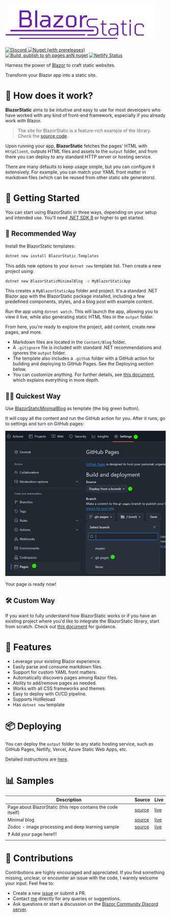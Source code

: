 ﻿# <img id="imglogo" src="./BlazorStaticWebsite/wwwroot/imgs/logo.png" alt="blazor static">



[![Discord](https://img.shields.io/discord/798312431893348414?style=flat&logo=discord&logoColor=white&label=Blazor%20Community%2F%23BlazorStatic&labelColor=5865f2&color=gray)
](https://discord.gg/DsAXsMuEbx)
[![Nuget (with prereleases)](https://img.shields.io/nuget/vpre/BlazorStatic)](https://www.nuget.org/packages/BlazorStatic/)
[![Build, publish to gh pages anN nuget](https://github.com/tesar-tech/BlazorStatic/actions/workflows/publish-to-ghpages-and-nuget.yml/badge.svg)](https://github.com/tesar-tech/BlazorStatic/actions/workflows/publish-to-ghpages-and-nuget.yml)
[![Netlify Status](https://api.netlify.com/api/v1/badges/4fa2c17a-6385-4cc6-9919-e32c134175d9/deploy-status)](https://app.netlify.com/sites/blazorstatic/deploys)


Harness the power of [Blazor](https://dotnet.microsoft.com/en-us/apps/aspnet/web-apps/blazor) to craft static websites.

Transform your Blazor app into a static site.

# 🔧 How does it work?

**BlazorStatic** aims to be intuitive and easy to use for most developers who have worked with any kind of front-end framework, especially if you already work with Blazor.

> The site for BlazorStatic is a feature-rich example of the library. Check the [source code](https://github.com/tesar-tech/BlazorStatic/tree/master/BlazorStaticWebsite). 

Upon running your app, **BlazorStatic** fetches the pages' HTML with `HttpClient`, outputs HTML files and assets to the `output` folder, and from there you can deploy to any standard HTTP server or hosting service.

There are many defaults to keep usage simple, but you can configure it extensively. For example, you can match your YAML front matter in markdown files (which can be reused from other static site generators).



# 🚀 Getting Started

You can start using BlazorStatic in three ways, depending on your setup and intended use. You'll need [.NET SDK 8](https://dotnet.microsoft.com/en-us/download/dotnet/8.0) or higher to get started.
## 👑 Recommended Way

Install the BlazorStatic templates:

```sh
dotnet new install BlazorStatic.Templates
```

This adds new options to your `dotnet new` template list. Then create a new project using:

```sh
dotnet new BlazorStaticMinimalBlog -o MyBlazorStaticApp 
```

This creates a `MyBlazorStaticApp` folder and project. It's a standard .NET Blazor app with the BlazorStatic package installed, including a few predefined components, styles, and a blog post with example content.

Run the app using `dotnet watch`. This will launch the app, allowing you to view it live, while also generating static HTML files in the `output` folder.

From here, you're ready to explore the project, add content, create new pages, and more.

- Markdown files are located in the `Content/Blog` folder.
- A `.gitignore` file is included with standard .NET recommendations and ignores the `output` folder.
- The template also includes a `.github` folder with a GitHub action for building and deploying to GitHub Pages. See the Deploying section below.
- You can customize anything. For further details, see [this document](./BlazorStaticWebsite/Content/Docs/new-start.md), which explains everything in more depth.

## 🏃‍➡️ Quickest Way

Use [BlazorStaticMinimalBlog](https://github.com/tesar-tech/BlazorStaticMinimalBlog) as template (the big green button).

It will copy all the content and run the GitHub action for you. After it runs, go to settings and turn on GitHub pages:

![github pages](.github/media/README/img-1.png)

Your page is ready now! 

## 🛠️ Custom Way

If you want to fully understand how BlazorStatic works or if you have an existing project where you'd like to integrate the BlazorStatic library, start from scratch. Check out [this document](./BlazorStaticWebsite/Content/Docs/new-start.md) for guidance.

# 🧩 Features

- Leverage your existing Blazor experience.
- Easily parse and consume markdown files.
- Support for custom YAML front matters.
- Automatically discovers pages among Razor files.
- Ability to add/remove pages as needed.
- Works with all CSS frameworks and themes.
- Easy to deploy with CI/CD pipeline.
- Supports HotReload
- Has `dotnet new` template 


# 📦 Deploying

You can deploy the `output` folder to any static hosting service, such as GitHub Pages, Netlify, Vercel, Azure Static Web Apps, etc.

Detailed instructions are [here](./BlazorStaticWebsite/Content/Docs/deployment.md).

# 📊 Samples

| Description                                                  | Source                                                                               | Live                                                          |
| ------------------------------------------------------------ | ------------------------------------------------------------------------------------ | ------------------------------------------------------------- |
| Page about BlazorStatic (this repo contains the code itself) | [source](https://github.com/tesar-tech/BlazorStatic/tree/master/BlazorStaticWebsite) | [live](https://tesar-tech.github.io/BlazorStatic/)            |
| Minimal blog                                                 | [source](https://github.com/tesar-tech/BlazorStaticMinimalBlog)                      | [live](https://tesar-tech.github.io/BlazorStaticMinimalBlog/) |
| Zodoc - image processing and deep learning sample            | [source](https://github.com/tesar-tech/zodoc/)                                       | [live](https://zodoc.tech/)                                   |
| ❓ Add your page here!!!                                      |                                                                                      |

# 🤝 Contributions

Contributions are highly encouraged and appreciated. If you find something missing, unclear, or encounter an issue with the code, I warmly welcome your input. Feel free to:

- Create a new [issue](https://github.com/tesar-tech/BlazorStatic/issues) or submit a PR.
- Contact [me](https://github.com/tesar-tech/) directly for any queries or suggestions.
- Ask questions or start a discussion on the [Blazor Community Discord server](https://discord.gg/DsAXsMuEbx).
